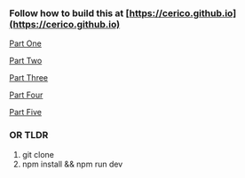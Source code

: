 ### Follow how to build this at [https://cerico.github.io](https://cerico.github.io)


[Part One](https://cerico.github.io/posts/2017-08-26---javascript-router)

[Part Two](https://cerico.github.io/posts/2017-09-02---js-router-part-two-refresh)

[Part Three](https://cerico.github.io/posts/2017-09-11---introducing-web-components)

[Part Four](https://cerico.github.io/posts/2017-09-12---javascript-router-with-state)

[Part Five](https://cerico.github.io/posts/2017-09-14---connecting-router-with-state)

### OR TLDR

1. git clone 
2. npm install && npm run dev
